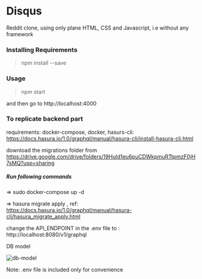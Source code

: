 # Disqus
Reddit clone, using only plane HTML, CSS and Javascript, i.e without any framework

### Installing Requirements
> npm install --save

### Usage 
> npm start 

and then go to http://localhost:4000

### To replicate backend part
requirements: docker-compose, docker, hasurs-cli: https://docs.hasura.io/1.0/graphql/manual/hasura-cli/install-hasura-cli.html

download the migrations folder from https://drive.google.com/drive/folders/19HuId1eu6puCDWkpmuRTtpmzF0jH7sMQ?usp=sharing

##### Run following commands
=> sudo docker-compose up -d

=> hasura migrate apply , ref: https://docs.hasura.io/1.0/graphql/manual/hasura-cli/hasura_migrate_apply.html

change the API_ENDPOINT in the .env file to : http://localhost:8080/v1/graphql

DB model

<img src="https://i.ibb.co/cwgmG1z/votercircle.png" alt="db-model" border="0"></a>


Note: .env file is included only for convenience




